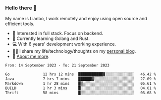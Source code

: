 ### Hello there 👋

My name is Lianbo, I work remotely and enjoy using open source and efficient tools.

- 🔭 Interested in full stack. Focus on backend.
- 🌱 Currently learning Golang and Rust.
- 💻 With 6 years' development working experience.
- ✍🏻 I share my life/technology/thoughts on my [personal blog](https://godruoyi.com).
- 👒 [About me more](https://godruoyi.com/posts/About-godruoyi).

<!--START_SECTION:waka-->

```txt
From: 14 September 2023 - To: 21 September 2023

Go               12 hrs 12 mins  ███████████▓░░░░░░░░░░░░░   46.42 %
Java             7 hrs 7 mins    ██████▓░░░░░░░░░░░░░░░░░░   27.09 %
Markdown         1 hr 28 mins    █▒░░░░░░░░░░░░░░░░░░░░░░░   05.61 %
BUILD            1 hr 3 mins     █░░░░░░░░░░░░░░░░░░░░░░░░   04.01 %
Thrift           58 mins         █░░░░░░░░░░░░░░░░░░░░░░░░   03.68 %
```

<!--END_SECTION:waka-->
